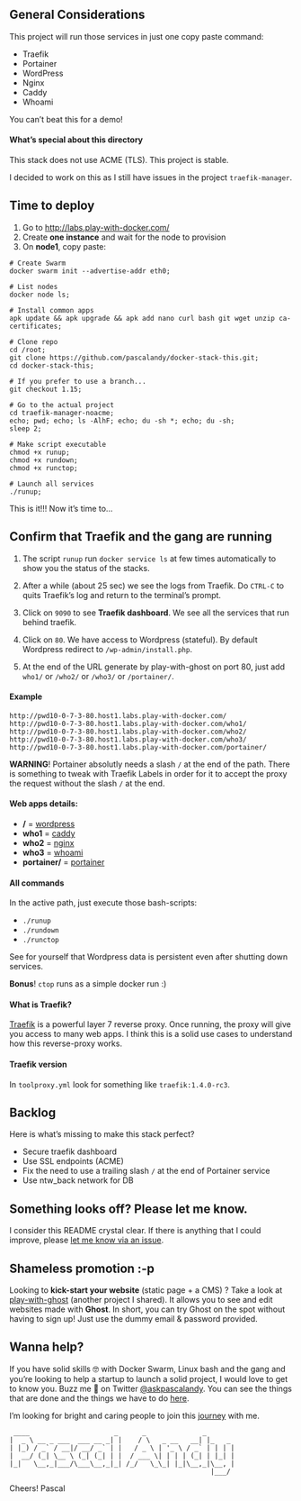 ## General Considerations
This project will run those services in just one copy paste command:

- Traefik
- Portainer
- WordPress
- Nginx
- Caddy
- Whoami

You can’t beat this for a demo!

#### What’s special about this directory
This stack does not use ACME (TLS). This project is stable.

I decided to work on this as I still have issues in the project `traefik-manager`. 

## Time to deploy
1. Go to http://labs.play-with-docker.com/ 
2. Create **one instance** and wait for the node to provision
3. On **node1**, copy paste:

```
# Create Swarm
docker swarm init --advertise-addr eth0;

# List nodes
docker node ls;

# Install common apps
apk update && apk upgrade && apk add nano curl bash git wget unzip ca-certificates;

# Clone repo
cd /root;
git clone https://github.com/pascalandy/docker-stack-this.git;
cd docker-stack-this;

# If you prefer to use a branch...
git checkout 1.15;

# Go to the actual project
cd traefik-manager-noacme;
echo; pwd; echo; ls -AlhF; echo; du -sh *; echo; du -sh;
sleep 2;

# Make script executable
chmod +x runup;
chmod +x rundown;
chmod +x runctop;

# Launch all services
./runup;
```

This is it!!! Now it’s time to…

## Confirm that Traefik and the gang are running
1. The script `runup` run `docker service ls` at few times automatically to show you the status of the stacks.

2. After a while (about 25 sec) we see the logs from Traefik. Do `CTRL-C` to quits Traefik’s log and return to the terminal’s prompt.

3. Click on `9090` to see **Traefik dashboard**. We see all the services that run behind traefik.

4. Click on `80`. We have access to Wordpress (stateful). By default Wordpress redirect to `/wp-admin/install.php`.

5. At the end of the URL generate by play-with-ghost on port 80, just add `who1/` or `/who2/` or `/who3/` or `/portainer/`.

#### Example
```
http://pwd10-0-7-3-80.host1.labs.play-with-docker.com/
http://pwd10-0-7-3-80.host1.labs.play-with-docker.com/who1/
http://pwd10-0-7-3-80.host1.labs.play-with-docker.com/who2/
http://pwd10-0-7-3-80.host1.labs.play-with-docker.com/who3/
http://pwd10-0-7-3-80.host1.labs.play-with-docker.com/portainer/
```

**WARNING**! Portainer absolutly needs a slash `/` at the end of the path. There is something to tweak with Traefik Labels in order for it to accept the proxy the request without the slash `/` at the end.

#### Web apps details:
- **/** = [wordpress](https://hub.docker.com/_/wordpress/)
- **who1** = [caddy](https://hub.docker.com/r/abiosoft/caddy/)
- **who2** = [nginx](https://hub.docker.com/_/nginx/)
- **who3** = [whoami](https://hub.docker.com/r/emilevauge/whoami/) 
- **portainer/** = [portainer](https://hub.docker.com/r/portainer/portainer//)

#### All commands
In the active path, just execute those bash-scripts:

- `./runup`
- `./rundown`
- `./runctop`

See for yourself that Wordpress data is persistent even after shutting down services.

**Bonus**! `ctop` runs as a simple docker run :)

#### What is Traefik?
[Traefik](https://docs.traefik.io/configuration/backends/docker/) is a powerful layer 7 reverse proxy. Once running, the proxy will give you access to many web apps. I think this is a solid use cases to understand how this reverse-proxy works.

#### Traefik version 
In `toolproxy.yml` look for something like `traefik:1.4.0-rc3`.

## Backlog

Here is what’s missing to make this stack perfect?
 
- Secure traefik dashboard
- Use SSL endpoints (ACME)
- Fix the need to use a trailing slash `/` at the end of Portainer service
- Use ntw_back network for DB

## Something looks off? Please let me know.
I consider this README crystal clear. If there is anything that I could improve, please [let me know via an issue](https://github.com/pascalandy/docker-stack-this/issues).

## Shameless promotion :-p
Looking to **kick-start your website** (static page + a CMS) ? Take a look at [play-with-ghost](http://play-with-ghost.com/) (another project I shared). It allows you to see and edit websites made with **Ghost**. In short, you can try Ghost on the spot without having to sign up! Just use the dummy email & password provided.

## Wanna help?
If you have solid skills 🤓 with Docker Swarm, Linux bash and the gang and you’re looking to help a startup to launch a solid project, I would love to get to know you. Buzz me 👋 on Twitter [@askpascalandy](https://twitter.com/askpascalandy). You can see the things that are done and the things we have to do [here](http://firepress.org/blog/technical-challenges-we-are-facing-now/).

I’m looking for bright and caring people to join this [journey](http://firepress.org/blog/tag/from-the-heart/) with me.

```
 ____                     _      _              _
|  _ \ __ _ ___  ___ __ _| |    / \   _ __   __| |_   _
| |_) / _` / __|/ __/ _` | |   / _ \ | '_ \ / _` | | | |
|  __/ (_| \__ \ (_| (_| | |  / ___ \| | | | (_| | |_| |
|_|   \__,_|___/\___\__,_|_| /_/   \_\_| |_|\__,_|\__, |
                                                  |___/
```

Cheers!
Pascal
